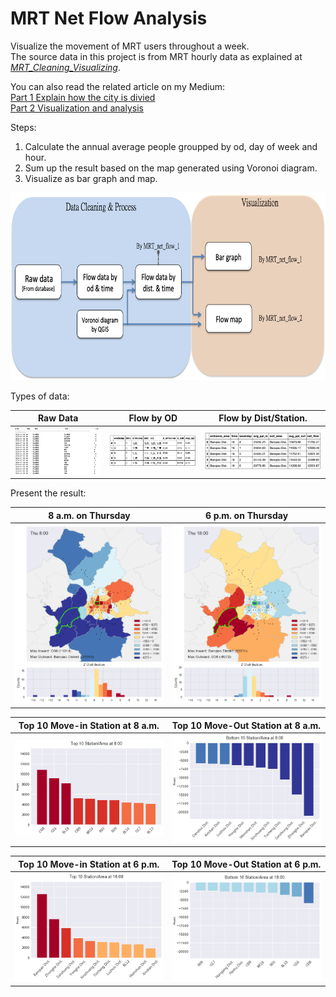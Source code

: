 # MRT Net Flow Analysis
Visualize the movement of MRT users throughout a week.</br>
The source data in this project is from MRT hourly data as explained at [_MRT_Cleaning_Visualizing_](https://github.com/ShihWen/MRT_Cleaning_Visualizing).


You can also read the related article on my Medium:
</br>
[Part 1 Explain how the city is divied](https://medium.com/@shihwenwutw/%E7%94%A8%E6%8D%B7%E9%81%8B%E8%B3%87%E6%96%99%E8%A7%80%E5%AF%9F%E4%B9%98%E5%AE%A2%E7%9A%84%E7%A7%BB%E5%8B%95%E8%BB%8C%E8%B7%A1-%E4%B8%8A-579901ca828a)
</br>
[Part 2 Visualization and analysis](https://medium.com/@shihwenwutw/%E7%94%A8%E6%8D%B7%E9%81%8B%E8%B3%87%E6%96%99%E8%A7%80%E5%AF%9F%E4%B9%98%E5%AE%A2%E7%9A%84%E7%A7%BB%E5%8B%95%E8%BB%8C%E8%B7%A1-%E4%B8%8B-22d70ea76ddb)


Steps:
1. Calculate the annual average people groupped by od, day of week and hour.
2. Sum up the result based on the map generated using Voronoi diagram.
3. Visualize as bar graph and map.
<img src="https://github.com/ShihWen/MRT_Net_Flow/blob/master/image/process_flow.png" height="300" />


Types of data:

|Raw Data|Flow by OD|Flow by Dist/Station.|
| :-------------: |:-------------:| :-----:|
|![](https://github.com/ShihWen/MRT_Cleaning_Visualizing/blob/master/images/1_raw_data.png)|![](https://github.com/ShihWen/MRT_Net_Flow/blob/master/image/flow_by_od.png)|![](https://github.com/ShihWen/MRT_Net_Flow/blob/master/image/net_flow.png)|


Present the result:


|8 a.m. on Thursday|6 p.m. on Thursday|
| :-------------: |:-------------:|
| ![](https://github.com/ShihWen/MRT_Net_Flow/blob/master/flow_graph/map_3_8.png)|![](https://github.com/ShihWen/MRT_Net_Flow/blob/master/flow_graph/map_3_18.png)|


|Top 10 Move-in Station at 8 a.m. |Top 10 Move-Out Station at 8 a.m.|
| :-------------: |:-------------:|
|![](https://github.com/ShihWen/MRT_Net_Flow/blob/master/image/Top_10_8:00.png)|![](https://github.com/ShihWen/MRT_Net_Flow/blob/master/image/Bottom_10_8:00.png)|

|Top 10 Move-in Station at 6 p.m. |Top 10 Move-Out Station at 6 p.m.|
| :-------------: |:-------------:|
|![](https://github.com/ShihWen/MRT_Net_Flow/blob/master/image/Top_10_18:00.png)|![](https://github.com/ShihWen/MRT_Net_Flow/blob/master/image/Bottom_10_18:00.png)|
